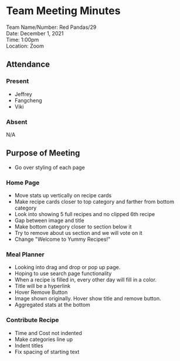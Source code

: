 # Team Meeting Minutes
Team Name/Number: Red Pandas/29  
Date: December 1, 2021  
Time: 1:00pm  
Location: Zoom

## Attendance

### Present
- Jeffrey
- Fangcheng
- Viki

### Absent
N/A

## Purpose of Meeting 
- Go over styling of each page

### Home Page 
- Move stats up vertically on recipe cards 
- Make recipe cards closer to top category and farther from bottom category
- Look into showing 5 full recipes and no clipped 6th recipe
- Gap between image and title 
- Make bottom category closer to section below it
- Try to remove about us section and we will vote on it
- Change "Welcome to Yummy Recipes!"

### Meal Planner 
- Looking into drag and drop or pop up page.
- Hoping to use search page functionality
- When a recipe is filled in, every other day will fill in a color. 
- Title will be a hyperlink 
- Hover Remove Button
- Image shown originally. Hover show title and remove button.
- Aggregated stats at the bottom

### Contribute Recipe
- Time and Cost not indented
- Make categories line up 
- Indent titles
- Fix spacing of starting text